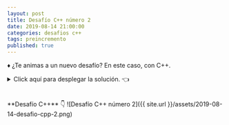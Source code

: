 ```yaml
---
layout: post
title: Desafío C++ número 2
date: 2019-08-14 21:00:00
categories: desafios c++
tags: preincremento
published: true
---
```


♦️ ¿Te animas a un nuevo desafío? En este caso, con C++.

<details><summary>Click aquí para desplegar la solución. 👈</summary>
<br />La respuesta es "impar".
<br />
<br />✏️ Esto es así debido al preincremento de la variable, ya que el operador ++ colocado delante de la variable hace que primero se ejecute el incremento y luego se resuelva la expresión, que en este caso es una llamada a función. Entonces, a la función se le envía el valor 11, el cual es impar (por eso, al dividirlo por 2 y quedarse con el resto, da 1 y es distinto de 0, lo que hace que la función retorne false).
<div markdown="1">💻 [Código ejecutable](https://repl.it/@programacionde1/C-Desafio-2){:target="_blank"}
  </div>
<br />
<div markdown="1">![Solución al desafío]({{ site.url }}/assets/2019-08-14-desafio-cpp-2-solucion.png)
  </div></details>

<br />
<br />
**Desafío C++** 👇
![Desafío C++ número 2]({{ site.url }}/assets/2019-08-14-desafio-cpp-2.png)
